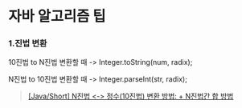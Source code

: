 # 자바 알고리즘 팁
### 1.진법 변환
10진법 to N진법 변환할 때
-> Integer.toString(num, radix);

N진법 to 10진법 변환할 때
-> Integer.parseInt(str, radix);
> [[Java/Short] N진법 <-> 정수(10진법) 변환 방법: + N진법간 합 방법](https://adjh54.tistory.com/118)
